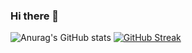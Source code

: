 ### Hi there 👋
![Anurag's GitHub stats](https://github-readme-stats.vercel.app/api?username=jelenaCleo&show_icons=true&theme=radical)
[![GitHub Streak](https://streak-stats.demolab.com/?user=jelenaCleo&theme=dark)](https://git.io/streak-stats)

<!--
**jelenaCleo/jelenaCleo** is a ✨ _special_ ✨ repository because its `README.md` (this file) appears on your GitHub profile.

Here are some ideas to get you started:

- 🔭 I’m currently working on ...
- 🌱 I’m currently learning ...
- 👯 I’m looking to collaborate on ...
- 🤔 I’m looking for help with ...
- 💬 Ask me about ...
- 📫 How to reach me: ...
- 😄 Pronouns: ...
- ⚡ Fun fact: ...
-->
